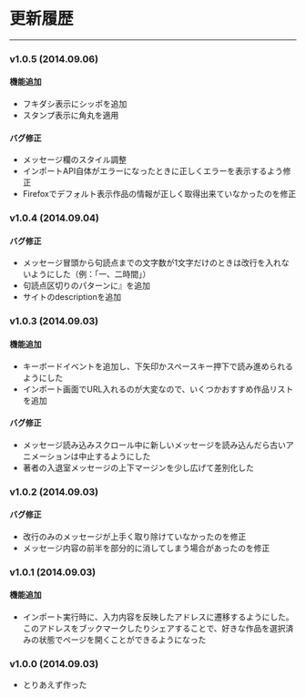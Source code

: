 # 更新履歴

----

### v1.0.5 (2014.09.06)

#### 機能追加

* フキダシ表示にシッポを追加
* スタンプ表示に角丸を適用

#### バグ修正

* メッセージ欄のスタイル調整
* インポートAPI自体がエラーになったときに正しくエラーを表示するよう修正
* Firefoxでデフォルト表示作品の情報が正しく取得出来ていなかったのを修正

### v1.0.4 (2014.09.04)

#### バグ修正

* メッセージ冒頭から句読点までの文字数が1文字だけのときは改行を入れないようにした（例：「一、二時間」）
* 句読点区切りのパターンに』を追加
* サイトのdescriptionを追加


### v1.0.3 (2014.09.03)

#### 機能追加

* キーボードイベントを追加し、下矢印かスペースキー押下で読み進められるようにした
* インポート画面でURL入れるのが大変なので、いくつかおすすめ作品リストを追加

#### バグ修正

* メッセージ読み込みスクロール中に新しいメッセージを読み込んだら古いアニメーションは中止するようにした
* 著者の入退室メッセージの上下マージンを少し広げて差別化した


### v1.0.2 (2014.09.03)

#### バグ修正

* 改行のみのメッセージが上手く取り除けていなかったのを修正
* メッセージ内容の前半を部分的に消してしまう場合があったのを修正

### v1.0.1 (2014.09.03)

#### 機能追加

* インポート実行時に、入力内容を反映したアドレスに遷移するようにした。このアドレスをブックマークしたりシェアすることで、好きな作品を選択済みの状態でページを開くことができるようになった

### v1.0.0 (2014.09.03)

* とりあえず作った

